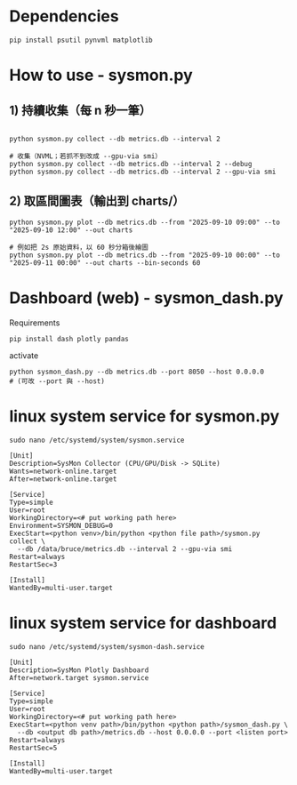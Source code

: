 # Dependencies

```
pip install psutil pynvml matplotlib
```

# How to use - sysmon.py

## 1) 持續收集（每 n 秒一筆）
```

python sysmon.py collect --db metrics.db --interval 2

# 收集（NVML；若抓不到改成 --gpu-via smi）
python sysmon.py collect --db metrics.db --interval 2 --debug
python sysmon.py collect --db metrics.db --interval 2 --gpu-via smi
```


## 2) 取區間圖表（輸出到 charts/）
```
python sysmon.py plot --db metrics.db --from "2025-09-10 09:00" --to "2025-09-10 12:00" --out charts

# 例如把 2s 原始資料，以 60 秒分箱後繪圖
python sysmon.py plot --db metrics.db --from "2025-09-10 00:00" --to "2025-09-11 00:00" --out charts --bin-seconds 60
```

# Dashboard (web) - sysmon_dash.py

Requirements
```
pip install dash plotly pandas
```

activate
```
python sysmon_dash.py --db metrics.db --port 8050 --host 0.0.0.0
# (可改 --port 與 --host)
```



# linux system service for sysmon.py
```
sudo nano /etc/systemd/system/sysmon.service
```

```
[Unit]
Description=SysMon Collector (CPU/GPU/Disk -> SQLite)
Wants=network-online.target
After=network-online.target

[Service]
Type=simple
User=root
WorkingDirectory=<# put working path here>
Environment=SYSMON_DEBUG=0
ExecStart=<python venv>/bin/python <python file path>/sysmon.py collect \
  --db /data/bruce/metrics.db --interval 2 --gpu-via smi
Restart=always
RestartSec=3

[Install]
WantedBy=multi-user.target
```

# linux system service for dashboard
```
sudo nano /etc/systemd/system/sysmon-dash.service
```

```
[Unit]
Description=SysMon Plotly Dashboard
After=network.target sysmon.service

[Service]
Type=simple
User=root
WorkingDirectory=<# put working path here>
ExecStart=<python venv path>/bin/python <python path>/sysmon_dash.py \
  --db <output db path>/metrics.db --host 0.0.0.0 --port <listen port>
Restart=always
RestartSec=5

[Install]
WantedBy=multi-user.target
```